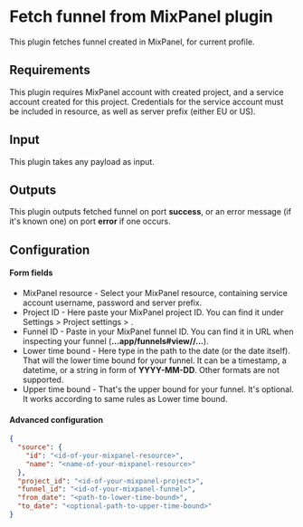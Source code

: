 # Fetch funnel from MixPanel plugin

This plugin fetches funnel created in MixPanel, for current profile. 


## Requirements

This plugin requires MixPanel account with created project, and a service account
created for this project. Credentials for the service account must be included in 
resource, as well as server prefix (either EU or US).

## Input

This plugin takes any payload as input.

## Outputs

This plugin outputs fetched funnel on port **success**, or an error message (if it's known one) on port
**error** if one occurs.

## Configuration

#### Form fields

- MixPanel resource - Select your MixPanel resource, containing service account username, password
  and server prefix.
- Project ID - Here paste your MixPanel project ID. You can find it under Settings > Project settings > 
  <your-project-name>. 
- Funnel ID - Paste in your MixPanel funnel ID. You can find it in URL when 
  inspecting your funnel (**...app/funnels#view/<funnel-id>/...**).
- Lower time bound - Here type in the path to the date (or the date itself). That will
  the lower time bound for your funnel. It can be a timestamp, a datetime, or a string in form of **YYYY-MM-DD**.
  Other formats are not supported.
- Upper time bound - That's the upper bound for your funnel. It's optional. It works according to same rules
  as Lower time bound.

#### Advanced configuration

```json
{
  "source": {
    "id": "<id-of-your-mixpanel-resource>",
    "name": "<name-of-your-mixpanel-resource>"
  },
  "project_id": "<id-of-your-mixpanel-project>",
  "funnel_id": "<id-of-your-mixpanel-funnel>",
  "from_date": "<path-to-lower-time-bound>",
  "to_date": "<optional-path-to-upper-time-bound>"
}
```